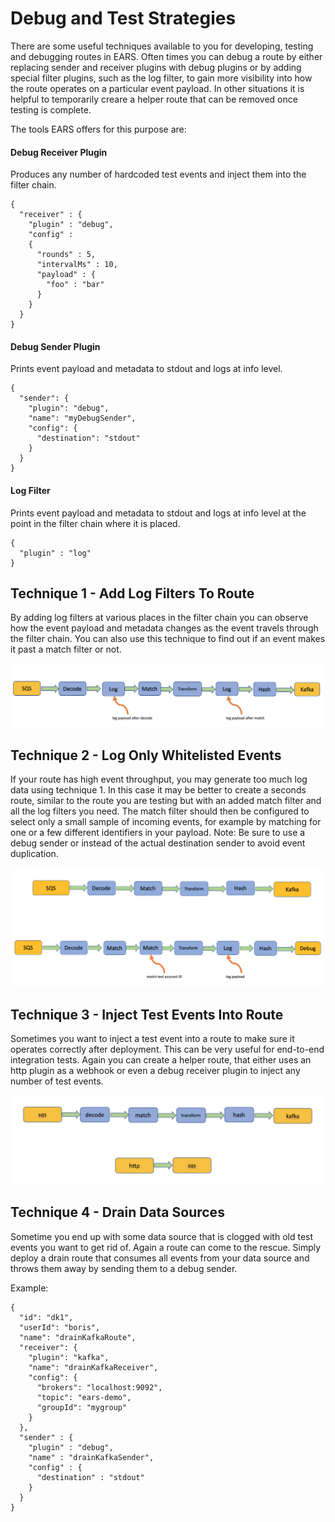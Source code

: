# Debug and Test Strategies

There are some useful techniques available to you for developing, testing and debugging routes in EARS.
Often times you can debug a route by either replacing sender and receiver plugins with debug plugins or
by adding special filter plugins, such as the log filter, to gain more visibility into how the route
operates on a particular event payload. In other situations it is helpful to temporarily creare a helper
route that can be removed once testing is complete.

The tools EARS offers for this purpose are:

#### Debug Receiver Plugin 

Produces any number of hardcoded test events and inject them into the filter chain.

```
{
  "receiver" : {
    "plugin" : "debug",
    "config" :
    {
      "rounds" : 5,
      "intervalMs" : 10,
      "payload" : {
        "foo" : "bar"
      }
    }
  }
}
```

#### Debug Sender Plugin 

Prints event payload and metadata to stdout and logs at info level.

```
{
  "sender": {
    "plugin": "debug",
    "name": "myDebugSender",
    "config": {
      "destination": "stdout"
    }
  }
}
```

#### Log Filter

Prints event payload and metadata to stdout and logs at info level at the point in the filter chain where it is placed.

```
{
  "plugin" : "log"
}
```

## Technique 1 - Add Log Filters To Route

By adding log filters at various places in the filter chain you can observe how the event payload and 
metadata changes as the event travels through the filter chain. You can also use this technique to find out
if an event makes it past a match filter or not.

![image route](img/debug1.png)

## Technique 2 - Log Only Whitelisted Events

If your route has high event throughput, you may generate too much log data using technique 1. In this case
it may be better to create a seconds route, similar to the route you are testing but with an added match filter
and all the log filters you need. The match filter should then be configured to select only a small sample of
incoming events, for example by matching for one or a few different identifiers in your payload.
Note: Be sure to use a debug sender or instead of the actual destination sender to avoid event duplication.

![image route](img/debug2.png)

## Technique 3 - Inject Test Events Into Route

Sometimes you want to inject a test event into a route to make sure it operates correctly after deployment. This 
can be very useful for end-to-end integration tests. Again you can create a helper route, that either uses an 
http plugin as a webhook or even a debug receiver plugin to inject any number of test events.

![image route](img/debug3.png)

## Technique 4 - Drain Data Sources

Sometime you end up with some data source that is clogged with old test events you want to get rid of. Again a route
can come to the rescue. Simply deploy a drain route that consumes all events from your data source and throws them
away by sending them to a debug sender.

Example:

```
{
  "id": "dk1",
  "userId": "boris",
  "name": "drainKafkaRoute",
  "receiver": {
    "plugin": "kafka",
    "name": "drainKafkaReceiver",
    "config": {
      "brokers": "localhost:9092",
      "topic": "ears-demo",
      "groupId": "mygroup"
    }
  },
  "sender" : {
    "plugin" : "debug",
    "name" : "drainKafkaSender",
    "config" : {
      "destination" : "stdout"
    }
  }
}
```



